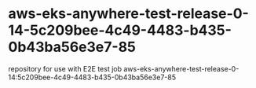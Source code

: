 # aws-eks-anywhere-test-release-0-14-5c209bee-4c49-4483-b435-0b43ba56e3e7-85
repository for use with E2E test job aws-eks-anywhere-test-release-0-14:5c209bee-4c49-4483-b435-0b43ba56e3e7-85
